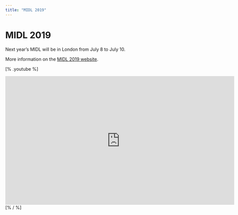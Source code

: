 ```yaml
---
title: "MIDL 2019"
---
```


# MIDL 2019

Next year’s MIDL will be in London from July 8 to July 10.

More information on the [MIDL 2019 website](https://2019.midl.io).

[% .youtube %]
<iframe width="720"
        height="405"
        src="https://www.youtube-nocookie.com/embed/6pzAkahiaSA"
        frameborder="0"
        allow="accelerometer; autoplay; encrypted-media; gyroscope; picture-in-picture"
        allowfullscreen></iframe>
[% / %]